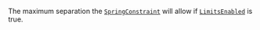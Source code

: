 The maximum separation the [`SpringConstraint`](https://create.roblox.com/docs/reference/engine/classes/SpringConstraint) will allow if
[`LimitsEnabled`](https://create.roblox.com/docs/reference/engine/classes/SpringConstraint#LimitsEnabled) is true.